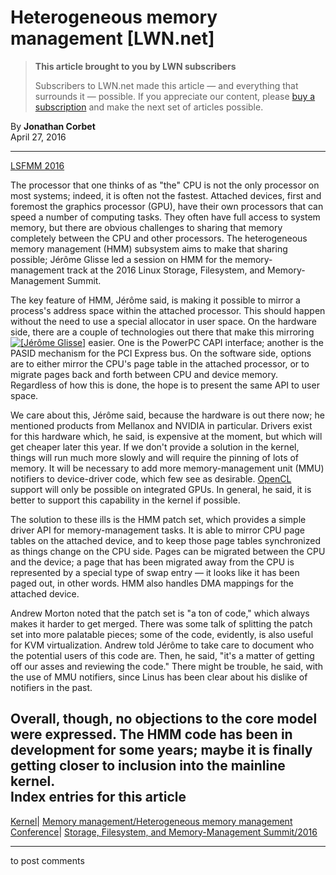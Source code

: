 # Heterogeneous memory management [LWN.net]

> **This article brought to you by LWN subscribers**
> 
> Subscribers to LWN.net made this article — and everything that surrounds it — possible. If you appreciate our content, please [buy a subscription](/Promo/nst-nag3/subscribe) and make the next set of articles possible. 

By **Jonathan Corbet**  
April 27, 2016 

* * *

[LSFMM 2016](/Articles/lsfmm2016/)

The processor that one thinks of as "the" CPU is not the only processor on most systems; indeed, it is often not the fastest. Attached devices, first and foremost the graphics processor (GPU), have their own processors that can speed a number of computing tasks. They often have full access to system memory, but there are obvious challenges to sharing that memory completely between the CPU and other processors. The heterogeneous memory management (HMM) subsystem aims to make that sharing possible; Jérôme Glisse led a session on HMM for the memory-management track at the 2016 Linux Storage, Filesystem, and Memory-Management Summit. 

The key feature of HMM, Jérôme said, is making it possible to mirror a process's address space within the attached processor. This should happen without the need to use a special allocator in user space. On the hardware side, there are a couple of technologies out there that make this mirroring [![\[Jérôme Glisse\]](https://static.lwn.net/images/conf/2016/lsfmm/JeromeGlisse-sm.jpg)](/Articles/684920/) easier. One is the PowerPC CAPI interface; another is the PASID mechanism for the PCI Express bus. On the software side, options are to either mirror the CPU's page table in the attached processor, or to migrate pages back and forth between CPU and device memory. Regardless of how this is done, the hope is to present the same API to user space. 

We care about this, Jérôme said, because the hardware is out there now; he mentioned products from Mellanox and NVIDIA in particular. Drivers exist for this hardware which, he said, is expensive at the moment, but which will get cheaper later this year. If we don't provide a solution in the kernel, things will run much more slowly and will require the pinning of lots of memory. It will be necessary to add more memory-management unit (MMU) notifiers to device-driver code, which few see as desirable. [OpenCL](https://www.khronos.org/opencl/) support will only be possible on integrated GPUs. In general, he said, it is better to support this capability in the kernel if possible. 

The solution to these ills is the HMM patch set, which provides a simple driver API for memory-management tasks. It is able to mirror CPU page tables on the attached device, and to keep those page tables synchronized as things change on the CPU side. Pages can be migrated between the CPU and the device; a page that has been migrated away from the CPU is represented by a special type of swap entry — it looks like it has been paged out, in other words. HMM also handles DMA mappings for the attached device. 

Andrew Morton noted that the patch set is "a ton of code," which always makes it harder to get merged. There was some talk of splitting the patch set into more palatable pieces; some of the code, evidently, is also useful for KVM virtualization. Andrew told Jérôme to take care to document who the potential users of this code are. Then, he said, "it's a matter of getting off our asses and reviewing the code." There might be trouble, he said, with the use of MMU notifiers, since Linus has been clear about his dislike of notifiers in the past. 

Overall, though, no objections to the core model were expressed. The HMM code has been in development for some years; maybe it is finally getting closer to inclusion into the mainline kernel.  
Index entries for this article  
---  
[Kernel](/Kernel/Index)| [Memory management/Heterogeneous memory management](/Kernel/Index#Memory_management-Heterogeneous_memory_management)  
[Conference](/Archives/ConferenceIndex/)| [Storage, Filesystem, and Memory-Management Summit/2016](/Archives/ConferenceIndex/#Storage_Filesystem_and_Memory-Management_Summit-2016)  
  


* * *

to post comments 
